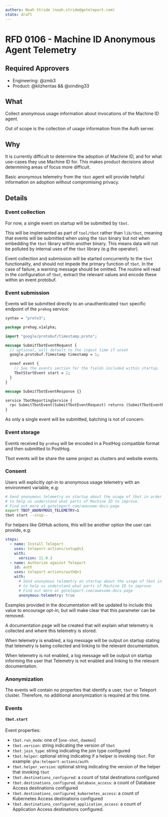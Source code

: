 ```yaml
---
authors: Noah Stride (noah.stride@goteleport.com)
state: draft
---
```


# RFD 0106 - Machine ID Anonymous Agent Telemetry

## Required Approvers

* Engineering: @zmb3
* Product: @klizhentas && @xinding33

## What

Collect anonymous usage information about invocations of the Machine ID agent.

Out of scope is the collection of usage information from the Auth server.

## Why

It is currently difficult to determine the adoption of Machine ID, and for what
use-cases they use Machine ID for. This makes product decisions about 
determining areas of focus more difficult.

Basic anonymous telemetry from the `tbot` agent will provide helpful
information on adoption without compromising privacy.

## Details

### Event collection

For now, a single event on startup will be submitted by `tbot`.

This will be implemented as part of `tool/tbot` rather than `lib/tbot`, meaning
that events will be submitted when using the `tbot` binary but not when
embedding the `tbot` library within another binary. This means data will not
be polluted by internal uses of the `tbot` library (e.g the operator).

Event collection and submission will be started concurrently to the `tbot`
functionality, and should not impede the primary function of `tbot`. In the
case of failure, a warning message should be omitted. The routine will read in
the configuration of `tbot`, extract the relevant values and encode these within
an event protobuf.

### Event submission

Events will be submitted directly to an unauthenticated `tbot` specific endpoint
of the `prehog` service:

```protobuf
syntax = "proto3";

package prehog.v1alpha;

import "google/protobuf/timestamp.proto";

message SubmitTbotEventRequest {
  // optional, will default to the ingest time if unset
  google.protobuf.Timestamp timestamp = 1;

  oneof event {
    // See the events section for the fields included within startup.
    TbotStartEvent start = 2;
  }
}

message SubmitTbotEventResponse {}

service TbotReportingService {
  rpc SubmitTbotEvent(SubmitTbotEventRequest) returns (SubmitTbotEventResponse) {}
}
```

As only a single event will be submitted, batching is not of concern.

### Event storage

Events received by `prehog` will be encoded in a PostHog compatible format
and then submitted to PostHog.

Tbot events will be share the same project as clusters and website events.

### Consent

Users will explicitly opt-in to anonymous usage telemetry with an environment
variable, e.g:

```sh
# Send anonymous telemetry on startup about the usage of tbot in order
# to help us understand what parts of Machine ID to improve.
# Find out more at goteleport.com/awesome-docs-page
export TBOT_ANONYMOUS_TELEMETRY=1
tbot start --snip--
```

For helpers like GitHub actions, this will be another option the user can
provide, e.g:

```yaml
steps:
  - name: Install Teleport
    uses: teleport-actions/setup@v1
    with:
      version: 11.0.3
  - name: Authorize against Teleport
    id: auth
    uses: teleport-actions/auth@v1
    with:
      # Send anonymous telemetry on startup about the usage of tbot in order
      # to help us understand what parts of Machine ID to improve.
      # Find out more at goteleport.com/awesome-docs-page
      anonymous-telemetry: true
```

Examples provided in the documentation will be updated to include this value
to encourage opt-in, but will make clear that this parameter can be removed.

A documentation page will be created that will explain what telemetry is
collected and where this telemetry is stored.

When telemetry is enabled, a log message will be output on startup stating that
telemetry is being collected and linking to the relevant documentation.

When telemetry is not enabled, a log message will be output on startup
informing the user that Telemetry is not enabled and linking to the relevant
documentation.

### Anonymization

The events will contain no properties that identify a user, `tbot` or Teleport
cluster. Therefore, no additional anonymization is required at this time.

### Events

#### `tbot.start`

Event properties:

- `tbot.run_mode`: one of [`one-shot`, `daemon`]
- `tbot.version`: string indicating the version of `tbot`
- `tbot.join_type`: string indicating the join type configured
- `tbot.helper`: optional string indicating if a helper is invoking `tbot`. For 
  example: `gha:teleport-actions/auth`
- `tbot.helper_version`: optional string indicating the version of the helper 
  that invoking `tbot`
- `tbot.destinations_configured`: a count of total destinations configured
- `tbot.destinations_configured_database_access`: a count of Database Access 
  destinations configured
- `tbot.destinations_configured_kubernetes_access`: a count of Kubernetes Access
  destinations configured
- `tbot.destinations_configured_application_access`: a count of Application 
  Access destinations configured.


